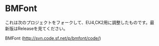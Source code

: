 # BMFont

これは次のプロジェクトをフォークして、EU4,CK2用に調整したものです。最新版はReleaseを見てください。

BMFont (http://svn.code.sf.net/p/bmfont/code/) 
